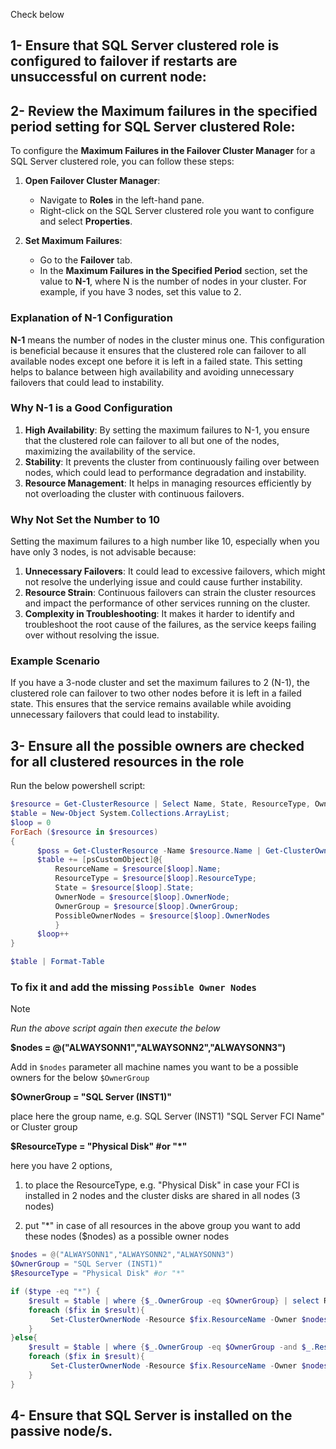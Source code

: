 Check below 
## 1- Ensure that SQL Server clustered role is configured to failover if restarts are unsuccessful on current node:

## 2- Review the **Maximum failures in the specified period** setting for SQL Server clustered Role:

To configure the **Maximum Failures in the Failover Cluster Manager** for a SQL Server clustered role, you can follow these steps:

1. **Open Failover Cluster Manager**:
   - Navigate to **Roles** in the left-hand pane.
   - Right-click on the SQL Server clustered role you want to configure and select **Properties**.

2. **Set Maximum Failures**:
   - Go to the **Failover** tab.
   - In the **Maximum Failures in the Specified Period** section, set the value to **N-1**, where N is the number of nodes in your cluster. For example, if you have 3 nodes, set this value to 2.

### Explanation of N-1 Configuration

**N-1** means the number of nodes in the cluster minus one. This configuration is beneficial because it ensures that the clustered role can failover to all available nodes except one before it is left in a failed state. This setting helps to balance between high availability and avoiding unnecessary failovers that could lead to instability.

### Why N-1 is a Good Configuration

1. **High Availability**: By setting the maximum failures to N-1, you ensure that the clustered role can failover to all but one of the nodes, maximizing the availability of the service.
2. **Stability**: It prevents the cluster from continuously failing over between nodes, which could lead to performance degradation and instability.
3. **Resource Management**: It helps in managing resources efficiently by not overloading the cluster with continuous failovers.

### Why Not Set the Number to 10

Setting the maximum failures to a high number like 10, especially when you have only 3 nodes, is not advisable because:

1. **Unnecessary Failovers**: It could lead to excessive failovers, which might not resolve the underlying issue and could cause further instability.
2. **Resource Strain**: Continuous failovers can strain the cluster resources and impact the performance of other services running on the cluster.
3. **Complexity in Troubleshooting**: It makes it harder to identify and troubleshoot the root cause of the failures, as the service keeps failing over without resolving the issue.

### Example Scenario

If you have a 3-node cluster and set the maximum failures to 2 (N-1), the clustered role can failover to two other nodes before it is left in a failed state. This ensures that the service remains available while avoiding unnecessary failovers that could lead to instability.

## 3- Ensure all the possible owners are checked for all clustered resources in the role

Run the below powershell script:

```powershell
$resource = Get-ClusterResource | Select Name, State, ResourceType, OwnerGroup, OwnerNode
$table = New-Object System.Collections.ArrayList;
$loop = 0
ForEach ($resource in $resources)
{
      $poss = Get-ClusterResource -Name $resource.Name | Get-ClusterOwnerNode
      $table += [psCustomObject]@{
          ResourceName = $resource[$loop].Name;
          ResourceType = $resource[$loop].ResourceType;
          State = $resource[$loop].State;
          OwnerNode = $resource[$loop].OwnerNode;
          OwnerGroup = $resource[$loop].OwnerGroup;
          PossibleOwnerNodes = $resource[$loop].OwnerNodes
          }
      $loop++
}

$table | Format-Table
```
### To fix it and add the missing `Possible Owner Nodes`
>[!Note]
>*Run the above script again then execute the below*
>
>**$nodes = @("ALWAYSONN1","ALWAYSONN2","ALWAYSONN3")**
>
> Add in `$nodes` parameter all machine names you want to be a possible owners for the below `$OwnerGroup`
>
>**$OwnerGroup = "SQL Server (INST1)"**
>
>place here the group name, e.g. SQL Server (INST1) "SQL Server FCI Name" or Cluster group
>
>**$ResourceType = "Physical Disk" #or "*"**
>
>here you have 2 options,
>
>1. to place the ResourceType, e.g. "Physical Disk" in case your FCI is installed in 2 nodes and the cluster disks are shared in all nodes (3 nodes)
> 
>2. put "*" in case of all resources in the above group you want to add these nodes ($nodes) as a possible owner nodes


```powershell
$nodes = @("ALWAYSONN1","ALWAYSONN2","ALWAYSONN3")
$OwnerGroup = "SQL Server (INST1)"
$ResourceType = "Physical Disk" #or "*"

if ($type -eq "*") {
    $result = $table | where {$_.OwnerGroup -eq $OwnerGroup} | select ResourceName
    foreach ($fix in $result){
         Set-ClusterOwnerNode -Resource $fix.ResourceName -Owner $nodes
    }
}else{
    $result = $table | where {$_.OwnerGroup -eq $OwnerGroup -and $_.ResourceType -eq $ResourceType} | select ResourceName
    foreach ($fix in $result){
         Set-ClusterOwnerNode -Resource $fix.ResourceName -Owner $nodes
    }
}

```
## 4- Ensure that SQL Server is installed on the passive node/s.

